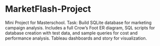 # MarketFlash-Project
Mini Project for Masterschool. Task: Build SQLite database for marketing campaign analysis. Includes a full Crow’s Foot ER diagram, SQL scripts for database creation with test data, and sample queries for cost and performance analysis. Tableau dashboards and story for visualization.
